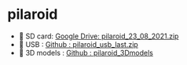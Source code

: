 # pilaroid
 
 * 📁 SD card: [Google Drive: pilaroid_23_08_2021.zip](https://drive.google.com/file/d/1ZX-iX2K74WXLs8QSD8VOEyrMSkti2_95/)
 * 📁 USB : [Github : pilaroid_usb_last.zip](https://github.com/usini/pilaroid/releases/latest)
 * 📁 3D models : [Github : pilaroid_3Dmodels](https://github.com/usini/pilaroids_3Dmodels)
